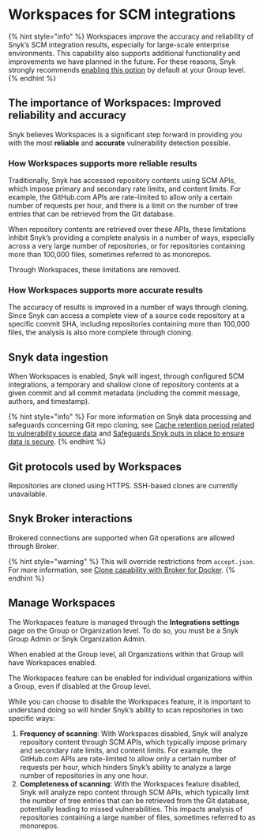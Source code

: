 # Workspaces for SCM integrations

{% hint style="info" %}
Workspaces improve the accuracy and reliability of Snyk’s SCM integration results, especially for large-scale enterprise environments. This capability also supports additional functionality and improvements we have planned in the future. For these reasons, Snyk strongly recommends [enabling this option](workspaces-for-scm-integrations.md#manage-workspaces) by default at your Group level.
{% endhint %}

## The importance of Workspaces: Improved reliability and accuracy

Snyk believes Workspaces is a significant step forward in providing you with the most **reliable** and **accurate** vulnerability detection possible.

### How Workspaces supports more reliable results

Traditionally, Snyk has accessed repository contents using SCM APIs, which impose primary and secondary rate limits, and content limits. For example, the GitHub.com APIs are rate-limited to allow only a certain number of requests per hour, and there is a limit on the number of tree entries that can be retrieved from the Git database.

When repository contents are retrieved over these APIs, these limitations inhibit Snyk’s providing a complete analysis in a number of ways, especially across a very large number of repositories, or for repositories containing more than 100,000 files, sometimes referred to as monorepos.

Through Workspaces, these limitations are removed.

### How Workspaces supports more accurate results

The accuracy of results is improved in a number of ways through cloning. Since Snyk can access a complete view of a source code repository at a specific commit SHA, including repositories containing more than 100,000 files, the analysis is also more complete through cloning.

## Snyk data ingestion

When Workspaces is enabled, Snyk will ingest, through configured SCM integrations, a temporary and shallow clone of repository contents at a given commit and all commit metadata (including the commit message, authors, and timestamp).

{% hint style="info" %}
For more information on Snyk data processing and safeguards concerning Git repo cloning, see [Cache retention period related to vulnerability source data](../../../working-with-snyk/how-snyk-handles-your-data.md#cache-retention-period-related-to-vulnerability-source-data) and [Safeguards Snyk puts in place to ensure data is secure](../../../working-with-snyk/how-snyk-handles-your-data.md#safeguards-snyk-puts-in-place-to-ensure-data-is-secure).
{% endhint %}

## Git protocols used by Workspaces&#x20;

Repositories are cloned using HTTPS. SSH-based clones are currently unavailable.

## Snyk Broker interactions

Brokered connections are supported when Git operations are allowed through Broker.

{% hint style="warning" %}
This will override restrictions from `accept.json`. For more information, see [Clone capability with Broker for Docker](../../../enterprise-setup/snyk-broker/install-and-configure-snyk-broker/advanced-configuration-for-snyk-broker-docker-installation/git-clone-through-broker.md).
{% endhint %}

## Manage Workspaces

The Workspaces feature is managed through the **Integrations settings** page on the Group or Organization level. To do so, you must be a Snyk Group Admin or Snyk Organization Admin.

When enabled at the Group level, all Organizations within that Group will have Workspaces enabled.

The Workspaces feature can be enabled for individual organizations within a Group, even if disabled at the Group level.

While you can choose to disable the Workspaces feature, it is important to understand doing so will hinder Snyk’s ability to scan repositories in two specific ways:

1. **Frequency of scanning**: With Workspaces disabled, Snyk will analyze repository content through SCM APIs, which typically impose primary and secondary rate limits, and content limits. For example, the GitHub.com APIs are rate-limited to allow only a certain number of requests per hour, which hinders Snyk’s ability to analyze a large number of repositories in any one hour.
2. **Completeness of scanning**: With the Workspaces feature disabled, Snyk will analyze repo content through SCM APIs, which typically limit the number of tree entries that can be retrieved from the Git database, potentially leading to missed vulnerabilities. This impacts analysis of repositories containing a large number of files, sometimes referred to as monorepos.
